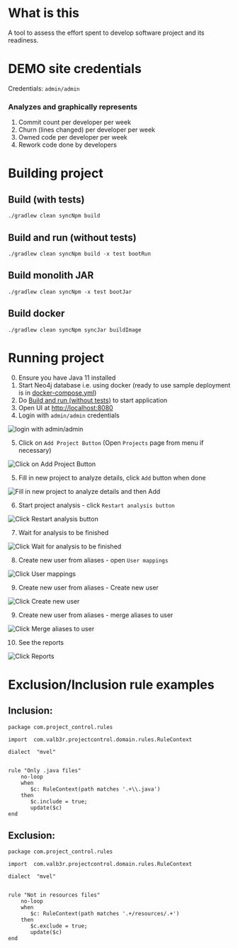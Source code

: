 # What is this 

A tool to assess the effort spent to develop software project and its readiness.

# DEMO site credentials

Credentials: `admin/admin`

### Analyzes and graphically represents

1. Commit count per developer per week
1. Churn (lines changed) per developer per week
1. Owned code per developer per week
1. Rework code done by developers


# Building project

## Build (with tests)

```shell
./gradlew clean syncNpm build
```

## Build and run (without tests)

```shell
./gradlew clean syncNpm build -x test bootRun
```

## Build monolith JAR

```shell
./gradlew clean syncNpm -x test bootJar
```

## Build docker

```shell
./gradlew clean syncNpm syncJar buildImage
```

# Running project

0. Ensure you have Java 11 installed
1. Start Neo4j database i.e. using docker (ready to use sample deployment is in [docker-compose.yml](neo4j-docker-compose/docker-compose.yml))
2. Do [Build and run (without tests)](#build-and-run-without-tests) to start application
3. Open UI at [http://localhost:8080](http://localhost:8080)
4. Login with `admin/admin` credentials
   
![login with admin/admin](docs/img/login.png)

5. Click on `Add Project Button` (Open `Projects` page from menu if necessary)
   
![Click on Add Project Button](docs/img/add_button.png)


5. Fill in new project to analyze details, click `Add` button when done

![Fill in new project to analyze details and then Add](docs/img/setup_new_project.png)

6. Start project analysis - click `Restart analysis button`

![Click `Restart analysis button`](docs/img/start_analysis.png)

7. Wait for analysis to be finished

![Click `Wait for analysis to be finished`](docs/img/finished_state.png)

8. Create new user from aliases - open `User mappings`

![Click `User mappings`](docs/img/open_user_mappings.png)

9. Create new user from aliases - Create new user

![Click `Create new user`](docs/img/new_user.png)

9. Create new user from aliases - merge aliases to user

![Click `Merge aliases to user`](docs/img/merge_aliases_to_user.png)

10. See the reports

![Click `Reports`](docs/img/browse_reports.png)


# Exclusion/Inclusion rule examples

## Inclusion:

```drools
package com.project_control.rules

import  com.valb3r.projectcontrol.domain.rules.RuleContext

dialect  "mvel"


rule "Only .java files"
    no-loop
    when
       $c: RuleContext(path matches '.+\\.java')
    then
       $c.include = true;
       update($c)
end
```

## Exclusion:

```drools
package com.project_control.rules

import  com.valb3r.projectcontrol.domain.rules.RuleContext

dialect  "mvel"


rule "Not in resources files"
    no-loop
    when
       $c: RuleContext(path matches '.+/resources/.+')
    then
       $c.exclude = true;
       update($c)
end
```
